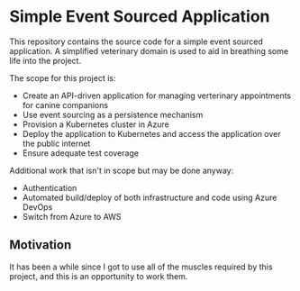 # Simple Event Sourced Application

This repository contains the source code for a simple event sourced application. A simplified veterinary domain
is used to aid in breathing some life into the project.

The scope for this project is:

* Create an API-driven application for managing verterinary appointments for canine companions
* Use event sourcing as a persistence mechanism
* Provision a Kubernetes cluster in Azure
* Deploy the application to Kubernetes and access the application over the public internet
* Ensure adequate test coverage

Additional work that isn't in scope but may be done anyway:

* Authentication
* Automated build/deploy of both infrastructure and code using Azure DevOps
* Switch from Azure to AWS

## Motivation

It has been a while since I got to use all of the muscles required by this project, and this is an opportunity to 
work them.
